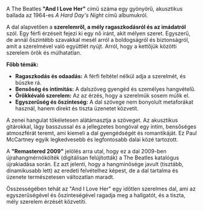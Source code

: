 A The Beatles **"And I Love Her"** című száma egy gyönyörű, akusztikus ballada az 1964-es *A Hard Day's Night* című albumukról.

A dal alapvetően a **szerelemről, a mély ragaszkodásról és az imádatról** szól. Egy férfi érzéseit fejezi ki egy nő iránt, akit mélyen szeret. Egyszerű, de annál őszintébb szavakkal mesél arról a boldogságról és biztonságról, amit a szerelmével való együttlét nyújt. Arról, hogy a kettőjük közötti szerelem örök és múlhatatlan.

**Főbb témák:**

*   **Ragaszkodás és odaadás:** A férfi feltétel nélkül adja a szerelmét, és büszke rá.
*   **Bensőség és intimitás:** A dalszöveg gyengéd és személyes hangvételű.
*   **Örökkévaló szerelem:** Az az érzés, hogy a szerelmük sosem múlik el.
*   **Egyszerűség és őszinteség:** A dal szövege nem bonyolult metaforákat használ, hanem direkt és tiszta üzenetet közvetít.

A zenei hangulat tökéletesen alátámasztja a szöveget. Az akusztikus gitárokkal, lágy basszussal és a jellegzetes bongóval egy intim, bensőséges atmoszférát teremt, ami kiemeli a dal gyengédségét és romantikáját. Ez Paul McCartney egyik legkedvesebb és legfontosabb dalai közé tartozott.

A **"Remastered 2009"** jelölés arra utal, hogy ez a dal 2009-ben újrahangmérnökölték (digitálisan felújították) a The Beatles katalógus újrakiadása során. Ez azt jelenti, hogy a hangminősége javult (tisztább, dinamikusabb lett) az eredeti felvételhez képest, de a dal tartalma és üzenete természetesen változatlan maradt.

Összességében tehát az "And I Love Her" egy időtlen szerelmes dal, ami az egyszerűségével és őszinteségével ragadja meg a hallgatót, és a tiszta, mély szerelem érzését közvetíti.